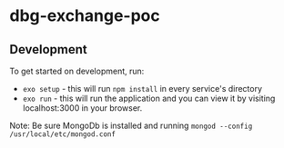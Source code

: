 # dbg-exchange-poc

## Development
To get started on development, run:
* `exo setup` - this will run `npm install` in every service's directory
* `exo run` - this will run the application and you can view it by visiting localhost:3000 in your browser.

Note: Be sure MongoDb is installed and running `mongod --config /usr/local/etc/mongod.conf`

